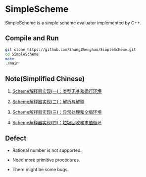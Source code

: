 # SimpleScheme

SimpleScheme is a simple scheme evaluator implemented by C++. 

## Compile and Run

```bash
git clone https://github.com/ZhangZhenghao/SimpleScheme.git
cd SimpleScheme
make
./main
```

## Note(Simplified Chinese)

1. [Scheme解释器实现(一)：类型无关和运行环境](http://sine-x.com/scheme-evaluator-1/)

2. [Scheme解释器实现(二)：解析与解释](http://sine-x.com/scheme-evaluator-2/)

3. [Scheme解释器实现(三)：异常处理和全局环境](http://sine-x.com/scheme-evaluator-3/)

4. [Scheme解释器实现(四)：垃圾回收和求值循环](http://sine-x.com/scheme-evaluator-4/)

## Defect

- Rational number is not supported.

- Need more primitive procedures.

- There might be some bugs.
